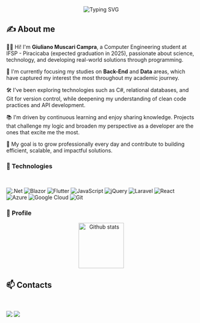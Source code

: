 <div align="center" style=>
 <img src="https://readme-typing-svg.herokuapp.com?font=Consolas&weight=500&size=32&pause=1000&color=7B51F7&center=true&vCenter=true&width=435&lines=Welcome+to+my+GitHub!" alt="Typing SVG" />
</div>

## ✍ About me

<p>
  <!--<img src="./images/image.png" alt="Imagem Perfil" min-width="400px" max-width="400px" width="400px" align="right">-->

  <p>👨‍💻 Hi! I'm <strong>Giuliano Muscari Campra</strong>, a Computer Engineering student at IFSP - Piracicaba (expected graduation in 2025), passionate about science, technology, and developing real-world solutions through programming.</p>
  <p>💾 I'm currently focusing my studies on <strong>Back-End</strong> and <strong>Data</strong> areas, which have captured my interest the most throughout my academic journey.</p>
  <p>🛠️ I've been exploring technologies such as C#, relational databases, and Git for version control, while deepening my understanding of clean code practices and API development.</p>
  <p>📚 I'm driven by continuous learning and enjoy sharing knowledge. Projects that challenge my logic and broaden my perspective as a developer are the ones that excite me the most.</p>
  <p>🚀 My goal is to grow professionally every day and contribute to building efficient, scalable, and impactful solutions.</p>
</p>

### 🤖 Technologies
<div style="display: inline_block"><br>
  
  ![.Net](https://img.shields.io/badge/.NET-5C2D91?style=for-the-badge&logo=.net&logoColor=white)
  ![Blazor](https://img.shields.io/badge/blazor-%235C2D91.svg?style=for-the-badge&logo=blazor&logoColor=white)
  ![Flutter](https://img.shields.io/badge/Flutter-%2302569B.svg?style=for-the-badge&logo=Flutter&logoColor=white)
  ![JavaScript](https://img.shields.io/badge/JavaScript-F7DF1E?style=for-the-badge&logo=javascript&logoColor=black)
	![jQuery](https://img.shields.io/badge/jquery-%230769AD.svg?style=for-the-badge&logo=jquery&logoColor=white)
  ![Laravel](https://img.shields.io/badge/laravel-%23FF2D20.svg?style=for-the-badge&logo=laravel&logoColor=white)
  ![React](https://img.shields.io/badge/react-%2320232a.svg?style=for-the-badge&logo=react&logoColor=%2361DAFB)
  ![Azure](https://img.shields.io/badge/azure-%230072C6.svg?style=for-the-badge&logo=microsoftazure&logoColor=white)
  ![Google Cloud](https://img.shields.io/badge/GoogleCloud-%234285F4.svg?style=for-the-badge&logo=google-cloud&logoColor=white)
  ![Git](https://img.shields.io/badge/Git-E34F26?style=for-the-badge&logo=git&logoColor=white)
  
</div>

### 🪪 Profile

<p align="center">
   <!--
  <img
    style="height:120px"
    src="https://github-readme-stats.vercel.app/api/top-langs/?username=GiulianoMC&layout=compact&theme=nightowl"
    alt="Github stats"
  />
  <img   
    style="height:120px"
    src="https://github-readme-stats.vercel.app/api?username=GiulianoMC&theme=nightowl&show_icons=true&include_all_commits=1&count_private=1"
    alt="Github stats"
  />-->
  <img
    style="height:120px"
    src="https://github-readme-streak-stats.herokuapp.com/?user=GiulianoMC&theme=nightowl&hide_border=false&card_width=500"
    alt="Github stats"
  />
</p>

## 📫 Contacts
<br>
<div>
  
  <a href = "mailto:giulianocampra@gmail.com"><img src="https://img.shields.io/badge/-Gmail-%23333?style=for-the-badge&logo=gmail&logoColor=white" target="_blank"></a>
  <a href="https://www.linkedin.com/in/giulianocampra" target="_blank"><img src="https://img.shields.io/badge/-LinkedIn-%230077B5?style=for-the-badge&logo=linkedin&logoColor=white" target="_blank"></a> 
</div>

       
